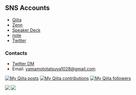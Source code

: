 ## SNS Accounts

- [Qiita](https://qiita.com/yamatatsu10969)
- [Zenn](https://zenn.dev/yamatatsu10969)
- [Speaker Deck](https://speakerdeck.com/YamaTatsu10969)
- [note](https://note.com/yamatatsu10969)
- [Twitter](https://twitter.com/yamatatsu109_ja)

### Contacts

- [Twitter DM](https://twitter.com/yamatatsu109_ja)
- Email: yamamototatsuya1028@gmail.com

[![My Qiita posts](https://qiita-badge.apiapi.app/s/yamatatsu10969/posts.svg)](http://qiita.com/yamatatsu10969)
[![My Qiita contributions](https://qiita-badge.apiapi.app/s/yamatatsu10969/contributions.svg)](http://qiita.com/yamatatsu10969)
[![My Qiita followers](https://qiita-badge.apiapi.app/s/yamatatsu10969/followers.svg)](http://qiita.com/yamatatsu10969)


<a href="https://github.com/anuraghazra/github-readme-stats">
  <img align="left" src="https://github-readme-stats.vercel.app/api?username=YamaTatsu10969&count_private=true&show_icons=true&theme=dracula" />
</a>
<a href="https://github.com/anuraghazra/github-readme-stats">
  <img align="left" src="https://github-readme-stats.vercel.app/api/top-langs/?username=YamaTatsu10969&hide=html,css&theme=dracula" />
</a>

<!--
**YamaTatsu10969/YamaTatsu10969** is a ✨ _special_ ✨ repository because its `README.md` (this file) appears on your GitHub profile.

Here are some ideas to get you started:

- 🔭 I’m currently working on ...
- 🌱 I’m currently learning ...
- 👯 I’m looking to collaborate on ...
- 🤔 I’m looking for help with ...
- 💬 Ask me about ...
- 📫 How to reach me: ...
- 😄 Pronouns: ...
- ⚡ Fun fact: ...
-->
